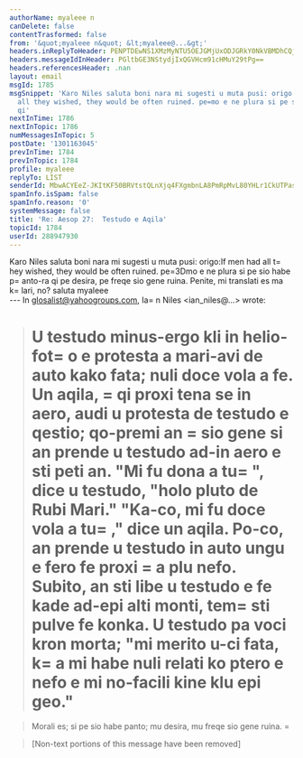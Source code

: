 ```yaml
---
authorName: myaleee n
canDelete: false
contentTrasformed: false
from: '&quot;myaleee n&quot; &lt;myaleee@...&gt;'
headers.inReplyToHeader: PENPTDEwNS1XMzMyNTU5OEJGMjUxODJGRkY0NkVBMDhCQjkwQHBoeC5nYmw+
headers.messageIdInHeader: PGltbGE3NStydjIxQGVHcm91cHMuY29tPg==
headers.referencesHeader: .nan
layout: email
msgId: 1785
msgSnippet: 'Karo Niles saluta boni nara mi sugesti u muta pusi: origo:If men had
  all they wished, they would be often ruined. pe=mo e ne plura si pe sio habe panto-ra
  qi'
nextInTime: 1786
nextInTopic: 1786
numMessagesInTopic: 5
postDate: '1301163045'
prevInTime: 1784
prevInTopic: 1784
profile: myaleee
replyTo: LIST
senderId: MbwACYEeZ-JKItKF50BRVtstQLnXjq4FXgmbnLA8PmRpMvL80YHLr1CkUTPas1QrmWBwd-mLNSZ2okiEm5z1hb_MQranMg
spamInfo.isSpam: false
spamInfo.reason: '0'
systemMessage: false
title: 'Re: Aesop 27:  Testudo e Aqila'
topicId: 1784
userId: 288947930
---
```


Karo Niles 
saluta
boni nara
mi sugesti u muta pusi:
origo:If men had all t=
hey wished, they would be often ruined.
pe=3Dmo e ne plura
si pe sio habe p=
anto-ra qi pe desira, pe freqe sio gene ruina. Penite, mi translati es ma k=
lari, no?
saluta
myaleee   		 	   		  
--- In glosalist@yahoogroups.com, Ia=
n Niles <ian_niles@...> wrote:
>
> 
> U testudo minus-ergo kli in helio-fot=
o e protesta a mari-avi de auto kako fata; nuli doce vola a fe.  Un aqila, =
qi proxi tena se in aero, audi u protesta de testudo e qestio; qo-premi an =
sio gene si an prende u testudo ad-in aero e sti peti an.  "Mi fu dona a tu=
", dice u testudo, "holo pluto de Rubi Mari."  "Ka-co, mi fu doce vola a tu=
," dice un aqila.  Po-co, an prende u testudo in auto ungu e fero fe proxi =
a plu nefo.  Subito, an sti libe u testudo e fe kade ad-epi alti monti, tem=
 sti pulve fe konka.  U testudo pa voci kron morta; "mi merito u-ci fata, k=
a mi habe nuli relati ko ptero e nefo e mi no-facili kine klu epi geo."
>  =

> Morali es; si pe sio habe panto; mu desira, mu freqe sio gene ruina.   	=
	 	   		  
> 
> [Non-text portions of this message have been removed]
>



